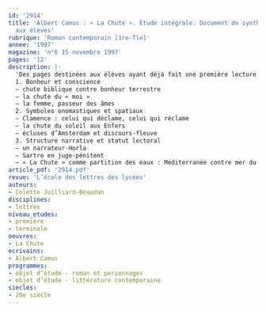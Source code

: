 ```yaml
---
id: '2914'
title: 'Albert Camus : « La Chute ». Étude intégrale. Document de synthèse destiné
  aux élèves'
rubrique: 'Roman contemporain [1re-Tle]'
annee: '1997'
magazine: 'n°6 15 novembre 1997'
pages: '12'
description: |-
  'Des pages destinées aux élèves ayant déjà fait une première lecture de « La Chute »…
  1. Bonheur et conscience
  – chute biblique contre bonheur terrestre
  – la chute du « moi »
  – la femme, passeur des âmes
  2. Symboles onomastiques et spatiaux
  – Clamence : celui qui déclame, celui qui réclame
  – la chute du soleil aux Enfers
  – écluses d’Amsterdam et discours-fleuve
  3. Structure narrative et statut lectoral
  – un narrateur-Horla
  – Sartre en juge-pénitent
  – « La Chute » comme partition des eaux : Méditerranée contre mer du Nord'
article_pdf: '2914.pdf'
revue: 'L’école des lettres des lycées'
auteurs:
- Colette Juilliard-Beaudan
disciplines:
- lettres
niveau_etudes:
- première
- terminale
oeuvres:
- La Chute
ecrivains:
- Albert Camus
programmes:
- objet d’étude - roman et personnages
- objet d’étude - littérature contemporaine
siecles:
- 20e siècle
---
```

